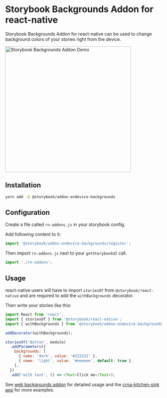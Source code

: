 # Storybook Backgrounds Addon for react-native

Storybook Backgrounds Addon for react-native can be used to change background colors of your stories right from the device.

<img src="https://raw.githubusercontent.com/storybookjs/storybook/master/addons/ondevice-backgrounds/docs/demo.gif" alt="Storybook Backgrounds Addon Demo" width="400" />

## Installation

```sh
yarn add -D @storybook/addon-ondevice-backgrounds
```

## Configuration

Create a file called `rn-addons.js` in your storybook config.

Add following content to it:

```js
import '@storybook/addon-ondevice-backgrounds/register';
```

Then import `rn-addons.js` next to your `getStorybookUI` call.

```js
import './rn-addons';
```

## Usage

react-native users will have to import `storiesOf` from `@storybook/react-native` and are required to add the `withBackgrounds` decorator.

Then write your stories like this:

```js
import React from 'react';
import { storiesOf } from '@storybook/react-native';
import { withBackgrounds } from '@storybook/addon-ondevice-backgrounds';

addDecorator(withBackgrounds);

storiesOf('Button', module)
  .addParameters({
    backgrounds: [
      { name: 'dark', value: '#222222' },
      { name: 'light', value: '#eeeeee', default: true },
    ],
  })
  .add('with text', () => <Text>Click me</Text>);
```

See [web backgrounds addon](../backgrounds#usage) for detailed usage and the [crna-kitchen-sink app](../../examples/crna-kitchen-sink) for more examples.
